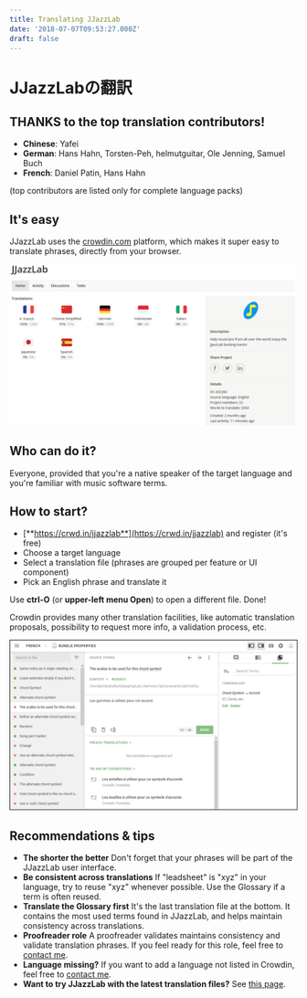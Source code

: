 ```yaml
---
title: Translating JJazzLab
date: '2018-07-07T09:53:27.000Z'
draft: false
---
```


# JJazzLabの翻訳

## THANKS to the top translation contributors!

* **Chinese**: Yafei
* **German**: Hans Hahn, Torsten-Peh, helmutguitar, Ole Jenning, Samuel Buch
* **French**: Daniel Patin, Hans Hahn

\(top contributors are listed only for complete language packs\)

## It's easy

JJazzLab uses the [crowdin.com](crowdin.com) platform, which makes it super easy to translate phrases, directly from your browser.

![](../../.gitbook/assets/2021-01-31-21_16_39-jjazzlab-translations-in-crowdin-mozilla-firefox.png)

## Who can do it?

Everyone, provided that you're a native speaker of the target language and you're familiar with music software terms.

## How to start?

* [**https://crwd.in/jjazzlab**](https://crwd.in/jjazzlab)  and register \(it's free\)
* Choose a target language
* Select a translation file \(phrases are grouped per feature or UI component\)
* Pick an English phrase and translate it

Use **ctrl-O** \(or **upper-left menu Open**\) to open a different file. Done!

Crowdin provides many other translation facilities, like automatic translation proposals, possibility to request more info, a validation process, etc.

![](../../.gitbook/assets/crowdineditor.png)



## Recommendations & tips

* **The shorter the better** Don't forget that your phrases will be part of the JJazzLab user interface.  
* **Be consistent across translations** If "leadsheet" is "xyz" in your language, try to reuse "xyz" whenever possible. Use the Glossary if a term is often reused.
* **Translate the Glossary first** It's the last translation file at the bottom. It contains the most used terms found in JJazzLab, and helps maintain consistency across translations.
* **Proofreader role** A proofreader validates maintains consistency and validate translation phrases. If you feel ready for this role, feel free to [contact me](https://www.jjazzlab.com/en/contact/).
* **Language missing?** If you want to add a language not listed in Crowdin, feel free to [contact me](https://www.jjazzlab.com/en/contact/).
* **Want to try JJazzLab with the latest translation files?** See [this page](testing-translations.md).


